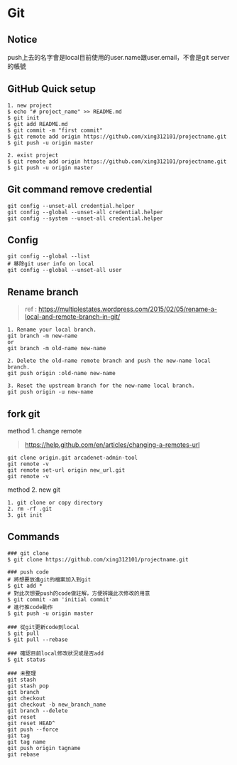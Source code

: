 # Git
## Notice
push上去的名字會是local目前使用的user.name跟user.email，不會是git server的帳號

## GitHub Quick setup
```
1. new project
$ echo "# project_name" >> README.md
$ git init
$ git add README.md
$ git commit -m "first commit"
$ git remote add origin https://github.com/xing312101/projectname.git
$ git push -u origin master

2. exist project
$ git remote add origin https://github.com/xing312101/projectname.git
$ git push -u origin master
```

## Git command remove credential
```
git config --unset-all credential.helper
git config --global --unset-all credential.helper
git config --system --unset-all credential.helper
```

## Config
```
git config --global --list
# 移除git user info on local
git config --global --unset-all user
```

## Rename branch
> ref : https://multiplestates.wordpress.com/2015/02/05/rename-a-local-and-remote-branch-in-git/

```
1. Rename your local branch.
git branch -m new-name
or
git branch -m old-name new-name

2. Delete the old-name remote branch and push the new-name local branch.
git push origin :old-name new-name

3. Reset the upstream branch for the new-name local branch.
git push origin -u new-name

```

## fork git
method 1. change remote
> https://help.github.com/en/articles/changing-a-remotes-url

```
git clone origin.git arcadenet-admin-tool
git remote -v
git remote set-url origin new_url.git
git remote -v
```
method 2. new git
```
1. git clone or copy directory
2. rm -rf .git
3. git init
```

## Commands
```
### git clone
$ git clone https://github.com/xing312101/projectname.git

### push code
# 將想要放進git的檔案加入到git
$ git add *
# 對此次想要push的code做註解，方便辨識此次修改的用意
$ git commit -am 'initial commit'
# 進行推code動作
$ git push -u origin master

### 從git更新code到local
$ git pull
$ git pull --rebase

### 確認目前local修改狀況或是否add
$ git status

### 未整理
git stash
git stash pop
git branch
git checkout
git checkout -b new_branch_name
git branch --delete
git reset
git reset HEAD^
git push --force
git tag
git tag name
git push origin tagname
git rebase

```
